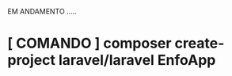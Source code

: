 EM ANDAMENTO .....

[ COMANDO ] composer create-project laravel/laravel EnfoApp
===================================================================================
